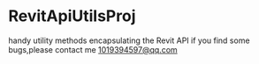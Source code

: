 # RevitApiUtilsProj
handy utility methods encapsulating the Revit API
if you find some bugs,please contact me 1019394597@qq.com
